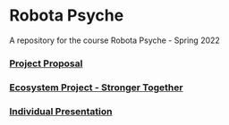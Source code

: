 # Robota Psyche
A repository for the course Robota Psyche - Spring 2022 

### [Project Proposal](https://github.com/sarahalyahya/robotapsyche/tree/main/jan31)
### [Ecosystem Project - Stronger Together](https://github.com/sarahalyahya/robotapsyche/tree/main/feb14)
### [Individual Presentation](https://github.com/sarahalyahya/robotapsyche/blob/9119c299d33e8adb05c6dec7dc157cc4a00b7719/individualPresentation/README.md)
